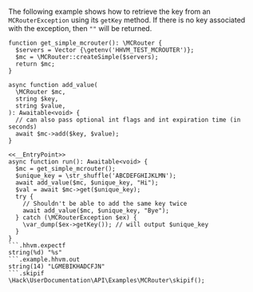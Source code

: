 The following example shows how to retrieve the key from an `MCRouterException` using its `getKey` method. If there is no key associated with the exception, then `""` will be returned.

```basic-usage.hack
function get_simple_mcrouter(): \MCRouter {
  $servers = Vector {\getenv('HHVM_TEST_MCROUTER')};
  $mc = \MCRouter::createSimple($servers);
  return $mc;
}

async function add_value(
  \MCRouter $mc,
  string $key,
  string $value,
): Awaitable<void> {
  // can also pass optional int flags and int expiration time (in seconds)
  await $mc->add($key, $value);
}

<<__EntryPoint>>
async function run(): Awaitable<void> {
  $mc = get_simple_mcrouter();
  $unique_key = \str_shuffle('ABCDEFGHIJKLMN');
  await add_value($mc, $unique_key, "Hi");
  $val = await $mc->get($unique_key);
  try {
    // Shouldn't be able to add the same key twice
    await add_value($mc, $unique_key, "Bye");
  } catch (\MCRouterException $ex) {
    \var_dump($ex->getKey()); // will output $unique_key
  }
}
```.hhvm.expectf
string(%d) "%s"
```.example.hhvm.out
string(14) "LGMEBIKHADCFJN"
```.skipif
\Hack\UserDocumentation\API\Examples\MCRouter\skipif();
```
